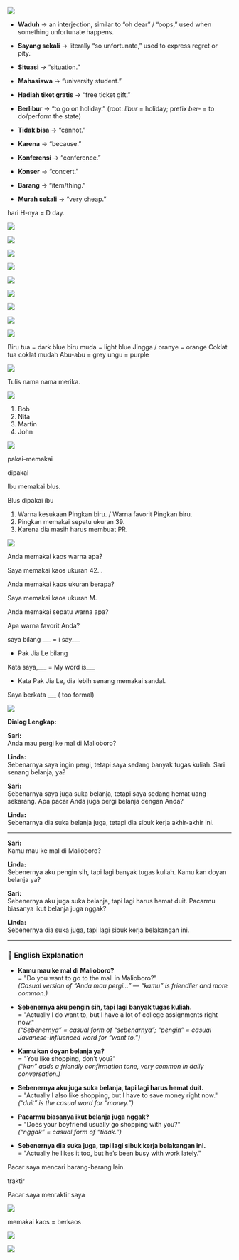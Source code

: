 
![](Screenshot_2025-09-23T19-06-35_UTC+0800.png)

- **Waduh** → an interjection, similar to “oh dear” / “oops,” used when something unfortunate happens.
    
- **Sayang sekali** → literally “so unfortunate,” used to express regret or pity.
    
- **Situasi** → “situation.”
    
- **Mahasiswa** → “university student.”
    
- **Hadiah tiket gratis** → “free ticket gift.”
    
- **Berlibur** → “to go on holiday.” (root: _libur_ = holiday; prefix _ber-_ = to do/perform the state)
    
- **Tidak bisa** → “cannot.”
    
- **Karena** → “because.”
    
- **Konferensi** → “conference.”
    
- **Konser** → “concert.”
    
- **Barang** → “item/thing.”
    
- **Murah sekali** → “very cheap.”

hari H-nya = D day.

![](Screenshot_2025-09-23T19-09-09_UTC+0800.png)



![](Screenshot_2025-09-23T19-33-43_UTC+0800@2x.png)

![](Screenshot_2025-09-23T19-34-02_UTC+0800@2x.png)

![](Screenshot_2025-09-23T19-34-10_UTC+0800@2x.png)


![](Screenshot_2025-09-23T19-34-20_UTC+0800@2x.png)

![](Screenshot_2025-09-23T19-34-29_UTC+0800@2x.png)

![](Screenshot_2025-09-23T19-34-38_UTC+0800@2x.png)

![](Screenshot_2025-09-23T19-34-48_UTC+0800@2x.png)

![](Screenshot_2025-09-23T19-35-04_UTC+0800@2x.png)

Biru tua = dark blue
biru muda = light blue
Jingga / oranye = orange
Coklat tua 
coklat mudah
Abu-abu = grey
ungu = purple

![](Screenshot_2025-09-23T19-37-03_UTC+0800.png)

Tulis nama nama merika. 



![](Screenshot_2025-09-23T19-37-19_UTC+0800.png)

1. Bob
2. Nita
3. Martin
4. John

![](Screenshot_2025-09-23T19-41-25_UTC+0800.png)

pakai-memakai

dipakai

Ibu memakai blus.

Blus dipakai ibu

1. Warna kesukaan Pingkan biru. / Warna favorit Pingkan biru.
2. Pingkan memakai sepatu ukuran 39.
3. Karena dia masih harus membuat PR.

![](Screenshot_2025-09-23T19-54-18_UTC+0800.png)

Anda memakai kaos warna apa?

Saya memakai kaos ukuran 42...

Anda memakai kaos ukuran berapa?

Saya memakai kaos ukuran M.

Anda memakai sepatu warna apa?

Apa warna favorit Anda?


saya bilang ___ = i say___
- Pak Jia Le bilang


Kata saya,___ = My word is___ 

- Kata Pak Jia Le, dia lebih senang memakai sandal.

Saya berkata ___ ( too formal)


![](Screenshot_2025-09-23T19-55-58_UTC+0800.png)





**Dialog Lengkap:**

**Sari:**  
Anda mau pergi ke mal di Malioboro?

**Linda:**  
Sebenarnya saya ingin pergi, tetapi saya sedang banyak tugas kuliah. Sari senang belanja, ya?

**Sari:**  
Sebenarnya saya juga suka belanja, tetapi saya sedang hemat uang sekarang. Apa pacar Anda juga pergi belanja dengan Anda?

**Linda:**  
Sebenarnya dia suka belanja juga, tetapi dia sibuk kerja akhir-akhir ini.


--- 

**Sari:**  
Kamu mau ke mal di Malioboro?

**Linda:**  
Sebenernya aku pengin sih, tapi lagi banyak tugas kuliah. Kamu kan doyan belanja ya?

**Sari:**  
Sebenernya aku juga suka belanja, tapi lagi harus hemat duit. Pacarmu biasanya ikut belanja juga nggak?

**Linda:**  
Sebenernya dia suka juga, tapi lagi sibuk kerja belakangan ini.

---

### 📖 English Explanation

- **Kamu mau ke mal di Malioboro?**  
    = "Do you want to go to the mall in Malioboro?"  
    _(Casual version of “Anda mau pergi…” — “kamu” is friendlier and more common.)_
    
- **Sebenernya aku pengin sih, tapi lagi banyak tugas kuliah.**  
    = "Actually I do want to, but I have a lot of college assignments right now."  
    _(“Sebenernya” = casual form of “sebenarnya”; “pengin” = casual Javanese-influenced word for “want to.”)_
    
- **Kamu kan doyan belanja ya?**  
    = "You like shopping, don’t you?"  
    _(“kan” adds a friendly confirmation tone, very common in daily conversation.)_
    
- **Sebenernya aku juga suka belanja, tapi lagi harus hemat duit.**  
    = "Actually I also like shopping, but I have to save money right now."  
    _(“duit” is the casual word for “money.”)_
    
- **Pacarmu biasanya ikut belanja juga nggak?**  
    = "Does your boyfriend usually go shopping with you?"  
    _(“nggak” = casual form of “tidak.”)_
    
- **Sebenernya dia suka juga, tapi lagi sibuk kerja belakangan ini.**  
    = "Actually he likes it too, but he’s been busy with work lately."



Pacar saya mencari barang-barang lain.

traktir

Pacar saya menraktir saya



![](Screenshot_2025-09-23T20-22-04_UTC+0800.png)


memakai kaos = berkaos

![](Screenshot_2025-09-23T20-27-59_UTC+0800.png)



![](Screenshot_2025-09-23T20-30-44_UTC+0800.png)